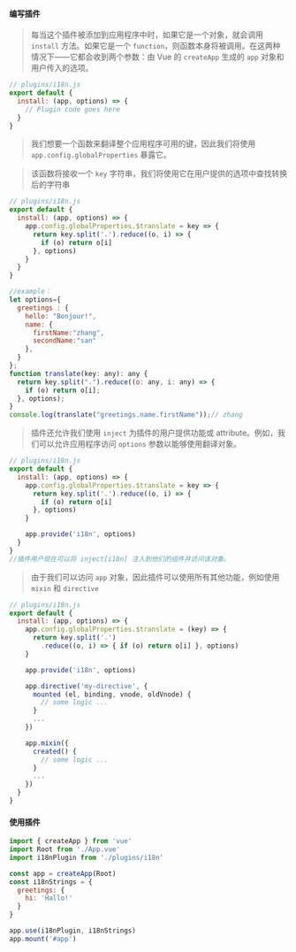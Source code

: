 #### 编写插件

> 每当这个插件被添加到应用程序中时，如果它是一个对象，就会调用 `install` 方法。如果它是一个 `function`，则函数本身将被调用。在这两种情况下——它都会收到两个参数：由 Vue 的 `createApp` 生成的 `app` 对象和用户传入的选项。

```js
// plugins/i18n.js
export default {
  install: (app, options) => {
    // Plugin code goes here
  }
}
```

>我们想要一个函数来翻译整个应用程序可用的键，因此我们将使用 `app.config.globalProperties` 暴露它。

> 该函数将接收一个 `key` 字符串，我们将使用它在用户提供的选项中查找转换后的字符串

```js
// plugins/i18n.js
export default {
  install: (app, options) => {
    app.config.globalProperties.$translate = key => {
      return key.split('.').reduce((o, i) => {
        if (o) return o[i]
      }, options)
    }
  }
}

//example：
let options={
  greetings : {
    hello: "Bonjour!",
    name: {
      firstName:"zhang",
      secondName:"san"
    },
  }
};
function translate(key: any): any {
  return key.split(".").reduce((o: any, i: any) => {
    if (o) return o[i];
  }, options);
}
console.log(translate("greetings.name.firstName"));// zhang
```

> 插件还允许我们使用 `inject` 为插件的用户提供功能或 attribute。例如，我们可以允许应用程序访问 `options` 参数以能够使用翻译对象。

```js
// plugins/i18n.js
export default {
  install: (app, options) => {
    app.config.globalProperties.$translate = key => {
      return key.split('.').reduce((o, i) => {
        if (o) return o[i]
      }, options)
    }

    app.provide('i18n', options)
  }
}
//插件用户现在可以将 inject[i18n] 注入到他们的组件并访问该对象。
```

> 由于我们可以访问 `app` 对象，因此插件可以使用所有其他功能，例如使用 `mixin` 和 `directive`

```js
// plugins/i18n.js
export default {
  install: (app, options) => {
    app.config.globalProperties.$translate = (key) => {
      return key.split('.')
        .reduce((o, i) => { if (o) return o[i] }, options)
    }

    app.provide('i18n', options)

    app.directive('my-directive', {
      mounted (el, binding, vnode, oldVnode) {
        // some logic ...
      }
      ...
    })

    app.mixin({
      created() {
        // some logic ...
      }
      ...
    })
  }
}
```

#### 使用插件

```js
import { createApp } from 'vue'
import Root from './App.vue'
import i18nPlugin from './plugins/i18n'

const app = createApp(Root)
const i18nStrings = {
  greetings: {
    hi: 'Hallo!'
  }
}

app.use(i18nPlugin, i18nStrings)
app.mount('#app')
```

